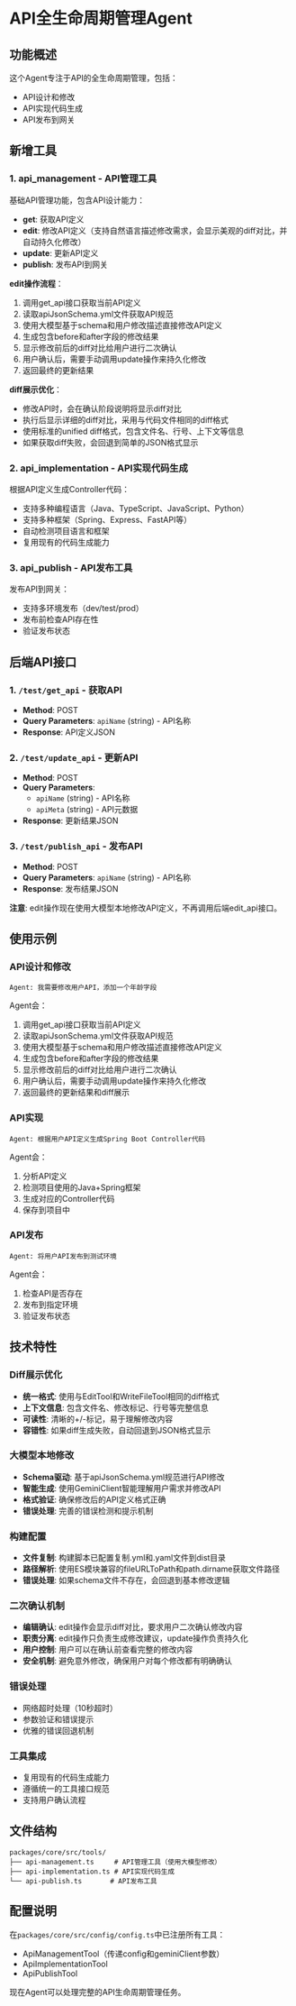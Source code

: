 # API全生命周期管理Agent

## 功能概述
这个Agent专注于API的全生命周期管理，包括：
- API设计和修改
- API实现代码生成
- API发布到网关

## 新增工具

### 1. api_management - API管理工具
基础API管理功能，包含API设计能力：
- **get**: 获取API定义
- **edit**: 修改API定义（支持自然语言描述修改需求，会显示美观的diff对比，并自动持久化修改）
- **update**: 更新API定义
- **publish**: 发布API到网关

**edit操作流程**：
1. 调用get_api接口获取当前API定义
2. 读取apiJsonSchema.yml文件获取API规范
3. 使用大模型基于schema和用户修改描述直接修改API定义
4. 生成包含before和after字段的修改结果
5. 显示修改前后的diff对比给用户进行二次确认
6. 用户确认后，需要手动调用update操作来持久化修改
7. 返回最终的更新结果

**diff展示优化**：
- 修改API时，会在确认阶段说明将显示diff对比
- 执行后显示详细的diff对比，采用与代码文件相同的diff格式
- 使用标准的unified diff格式，包含文件名、行号、上下文等信息
- 如果获取diff失败，会回退到简单的JSON格式显示

### 2. api_implementation - API实现代码生成
根据API定义生成Controller代码：
- 支持多种编程语言（Java、TypeScript、JavaScript、Python）
- 支持多种框架（Spring、Express、FastAPI等）
- 自动检测项目语言和框架
- 复用现有的代码生成能力

### 3. api_publish - API发布工具
发布API到网关：
- 支持多环境发布（dev/test/prod）
- 发布前检查API存在性
- 验证发布状态

## 后端API接口

### 1. `/test/get_api` - 获取API
- **Method**: POST
- **Query Parameters**: `apiName` (string) - API名称
- **Response**: API定义JSON

### 2. `/test/update_api` - 更新API
- **Method**: POST
- **Query Parameters**:
  - `apiName` (string) - API名称  
  - `apiMeta` (string) - API元数据
- **Response**: 更新结果JSON

### 3. `/test/publish_api` - 发布API
- **Method**: POST
- **Query Parameters**: `apiName` (string) - API名称
- **Response**: 发布结果JSON

**注意**: edit操作现在使用大模型本地修改API定义，不再调用后端edit_api接口。

## 使用示例

### API设计和修改
```
Agent: 我需要修改用户API，添加一个年龄字段
```

Agent会：
1. 调用get_api接口获取当前API定义
2. 读取apiJsonSchema.yml文件获取API规范
3. 使用大模型基于schema和用户修改描述直接修改API定义
4. 生成包含before和after字段的修改结果
5. 显示修改前后的diff对比给用户进行二次确认
6. 用户确认后，需要手动调用update操作来持久化修改
7. 返回最终的更新结果和diff展示

### API实现
```
Agent: 根据用户API定义生成Spring Boot Controller代码
```

Agent会：
1. 分析API定义
2. 检测项目使用的Java+Spring框架
3. 生成对应的Controller代码
4. 保存到项目中

### API发布
```
Agent: 将用户API发布到测试环境
```

Agent会：
1. 检查API是否存在
2. 发布到指定环境
3. 验证发布状态

## 技术特性

### Diff展示优化
- **统一格式**: 使用与EditTool和WriteFileTool相同的diff格式
- **上下文信息**: 包含文件名、修改标记、行号等完整信息
- **可读性**: 清晰的+/-标记，易于理解修改内容
- **容错性**: 如果diff生成失败，自动回退到JSON格式显示

### 大模型本地修改
- **Schema驱动**: 基于apiJsonSchema.yml规范进行API修改
- **智能生成**: 使用GeminiClient智能理解用户需求并修改API
- **格式验证**: 确保修改后的API定义格式正确
- **错误处理**: 完善的错误检测和提示机制

### 构建配置
- **文件复制**: 构建脚本已配置复制.yml和.yaml文件到dist目录
- **路径解析**: 使用ES模块兼容的fileURLToPath和path.dirname获取文件路径
- **错误处理**: 如果schema文件不存在，会回退到基本修改逻辑

### 二次确认机制
- **编辑确认**: edit操作会显示diff对比，要求用户二次确认修改内容
- **职责分离**: edit操作只负责生成修改建议，update操作负责持久化
- **用户控制**: 用户可以在确认前查看完整的修改内容
- **安全机制**: 避免意外修改，确保用户对每个修改都有明确确认

### 错误处理
- 网络超时处理（10秒超时）
- 参数验证和错误提示
- 优雅的错误回退机制

### 工具集成
- 复用现有的代码生成能力
- 遵循统一的工具接口规范
- 支持用户确认流程

## 文件结构

```
packages/core/src/tools/
├── api-management.ts     # API管理工具（使用大模型修改）
├── api-implementation.ts # API实现代码生成
└── api-publish.ts       # API发布工具
```

## 配置说明

在`packages/core/src/config/config.ts`中已注册所有工具：
- ApiManagementTool（传递config和geminiClient参数）
- ApiImplementationTool  
- ApiPublishTool

现在Agent可以处理完整的API生命周期管理任务。